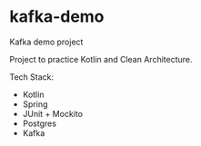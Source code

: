 # kafka-demo
Kafka demo project

Project to practice Kotlin and Clean Architecture.

Tech Stack:
- Kotlin
- Spring
- JUnit + Mockito
- Postgres
- Kafka
